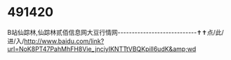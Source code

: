 # 491420
B站仙踪林,仙踪林贰佰信息网大豆行情网----------------------------✝✝点/此/进/入/http://www.baidu.com/link?url=NoK8PT47PahMhFH8Vie_jnciyIKNTTtVBQKpill6udK&amp;wd
